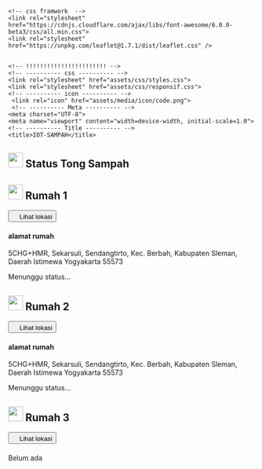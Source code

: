 <!DOCTYPE html>
<html lang="en">
<head>  
    <!-- !!!!!!!!!!!!!!!!!!!!!!! -->
     
    <!-- css framwork  -->
    <link rel="stylesheet" href="https://cdnjs.cloudflare.com/ajax/libs/font-awesome/6.0.0-beta3/css/all.min.css">
    <link rel="stylesheet" href="https://unpkg.com/leaflet@1.7.1/dist/leaflet.css" />
    

    <!-- !!!!!!!!!!!!!!!!!!!!!!! -->
    <!-- ---------- css ---------- -->
    <link rel="stylesheet" href="assets/css/styles.css"> 
    <link rel="stylesheet" href="assets/css/responsif.css">
    <!-- ---------- icon ---------- -->
     <link rel="icon" href="assets/media/icon/code.png">
     <!-- ---------- Meta ---------- -->
    <meta charset="UTF-8">
    <meta name="viewport" content="width=device-width, initial-scale=1.0">
    <!-- ---------- Title ---------- -->
    <title>IOT-SAMPAH</title>
</head>
<body>
<nav>
<!-- ------------------------------------------------------------------------------------------- -->
<div class="container">
  <div class="info">
    <h2><img width="30px" src="https://cdn-icons-png.flaticon.com/128/2514/2514330.png" alt=""> Status Tong Sampah</h2>
    <!-- cart -->
    <div class="cart-row">
      <!-- rumah 1 -->
      <div class="cart">
        <div class="cart-data">
          <div class="cart-row-logo">
            <h1><img width="30px" src="https://cdn-icons-png.flaticon.com/128/18397/18397677.png" alt=""> Rumah 1</h1>
            <div class="buttons">
              <button id="light-theme" onclick="location.href='https://maps.app.goo.gl/g2iWwM3xYWAd1wgC7'"><img width="15px" src="https://cdn-icons-png.flaticon.com/128/684/684908.png" alt="">Lihat lokasi</button>
          </div>
          </div>
          <div class="cart-alamat">
            <h4>alamat rumah </h4>
            <p>5CHG+HMR, Sekarsuli, Sendangtirto, Kec. Berbah, Kabupaten Sleman, Daerah Istimewa Yogyakarta 55573</p>
          </div>
        </div>
        <div class="cart-status">
          <div id="statusTongSampah1" class="status">Menunggu status...</div>
        </div>
      </div>
      <!-- rumah 2 -->
      <div class="cart">
        <div class="cart-data">
          <div class="cart-row-logo">
            <h1><img width="30px" src="https://cdn-icons-png.flaticon.com/128/18397/18397677.png" alt=""> Rumah 2</h1>
            <div class="buttons">
              <button id="light-theme" onclick="location.href='https://maps.app.goo.gl/2zHKCF3R3VQuNYzCA'"><img width="15px" src="https://cdn-icons-png.flaticon.com/128/684/684908.png" alt="">Lihat lokasi</button>
          </div>
          </div>
          <div class="cart-alamat">
            <h4>alamat rumah </h4>
            <p>5CHG+HMR, Sekarsuli, Sendangtirto, Kec. Berbah, Kabupaten Sleman, Daerah Istimewa Yogyakarta 55573</p>
          </div>
        </div>
        <div class="cart-status">
          <div id="statusTongSampah2" class="status">Menunggu status...</div>
        </div>
      </div>
            <!-- rumah 2 -->
            <div class="cart">
              <div class="cart-data">
                <div class="cart-row-logo">
                  <h1><img width="30px" src="https://cdn-icons-png.flaticon.com/128/18397/18397677.png" alt=""> Rumah 3</h1>
                  <div class="buttons">
                    <button id="light-theme" onclick="location.href=''"><img width="15px" src="https://cdn-icons-png.flaticon.com/128/684/684908.png" alt="">Lihat lokasi</button>
                </div>
                </div>
                <div class="cart-alamat">
                  <h4></h4>
                  <p></p>
                </div>
              </div>
              <div class="cart-status">
                <div id="statusTongSampah3" class="status">Belum ada </div>
              </div>
            </div>
      <!--  -->
    </div>
  </div>
  <!-- <div class="map-container"> -->
      <!-- <h1>dat dat dat dat </h1> -->
    <div id="map" class="map-container"></div>
  <!-- </div> -->
</div>

<!-- ------------------------------------------------------------------------------------------- -->
<!-- js  -->
  <script src="https://code.jquery.com/jquery-3.6.0.min.js"></script>
  <script src="https://unpkg.com/leaflet@1.7.1/dist/leaflet.js"></script>
  <script src="https://unpkg.com/mqtt/dist/mqtt.min.js"></script>
  <script src="https://unpkg.com/leaflet@1.7.1/dist/leaflet.js"></script>
  <script src="https://cdn.jsdelivr.net/npm/mqtt@4.3.7/dist/mqtt.min.js"></script>
  <!-- js  -->
<!-- <script src="assets/js/main.js"></script> -->
 <script>
      // Lokasi tong sampah
      const lokasiTongSampah1 = [-7.82062992849643, 110.42654669574745];
    const lokasiTongSampah2 = [-7.820135382837104, 110.42666630956253];

    // Inisialisasi peta
    const map = L.map('map').setView([-7.8204, 110.4266], 16); // Pusat peta

    L.tileLayer('https://{s}.tile.openstreetmap.org/{z}/{x}/{y}.png', {
      attribution: '&copy; <a href="https://www.openstreetmap.org/copyright">OpenStreetMap</a> contributors'
    }).addTo(map);

    // Menambahkan marker untuk tong sampah
    const markerTongSampah1 = L.marker(lokasiTongSampah1, {
      icon: L.divIcon({ className: 'marker-empty', html: '🟢' })
    }).addTo(map)
      .bindPopup('Tong Sampah 1')
      .openPopup();

    const markerTongSampah2 = L.marker(lokasiTongSampah2, {
      icon: L.divIcon({ className: 'marker-empty', html: '🟢' })
    }).addTo(map)
      .bindPopup('Tong Sampah 2');

    // Inisialisasi MQTT
    const client = mqtt.connect('ws://broker.mqttdashboard.com:8000/mqtt');

    client.on('connect', function () {
      console.log('MQTT Connected');
      client.subscribe('tong_sampah_1/status');
      client.subscribe('tong_sampah_2/status');
    });

    client.on('message', function (topic, message) {
      const status = message.toString();
      
      if (topic === 'tong_sampah_1/status') {
        const statusElement = document.getElementById('statusTongSampah1');
        statusElement.textContent = 'Status: ' + status;
        if (status === 'Sudah Penuh') {
          statusElement.classList.add('status-full');
          statusElement.classList.remove('status-empty');
          markerTongSampah1.bindPopup('Tong Sampah 1 Penuh').openPopup();
          markerTongSampah1.setIcon(L.divIcon({ className: 'marker-full', html: '🔴' }));
          playAlertSound();
        } else {
          statusElement.classList.add('status-empty');
          statusElement.classList.remove('status-full');
          markerTongSampah1.setIcon(L.divIcon({ className: 'marker-empty', html: '🟢' }));
        }
      }

      if (topic === 'tong_sampah_2/status') {
        const statusElement = document.getElementById('statusTongSampah2');
        statusElement.textContent = 'Status: ' + status;
        if (status === 'Sudah Penuh') {
          statusElement.classList.add('status-full');
          statusElement.classList.remove('status-empty');
          markerTongSampah2.bindPopup('Tong Sampah 2 Penuh').openPopup();
          markerTongSampah2.setIcon(L.divIcon({ className: 'marker-full', html: '🔴' }));
          playAlertSound();
        } else {
          statusElement.classList.add('status-empty');
          statusElement.classList.remove('status-full');
          markerTongSampah2.setIcon(L.divIcon({ className: 'marker-empty', html: '🟢' }));
        }
      }
    });

    // Fungsi untuk memutar suara alert
    function playAlertSound() {
      const audio = new Audio('pilager.mp3');
      audio.play();
    }
 </script>
 <!-- js tema opsional -->
<script src="assets/js/tema.js"></script>
<!-- server -->
<script>
    const eventSource = new EventSource('http://localhost:3001/refresh');
    eventSource.onmessage = () => {
        location.reload();
    };
</script>
</body>
</html>

<!-- Data ! -->
<!-- <div class="container">
    <h1>Nugra.template</h1>
    <p>Template semantik code </p>
    
    <div class="buttons">
        <button id="light-theme">Light Mode</button>
        <button id="dark-theme">Dark Mode</button>
    </div>
</div> -->